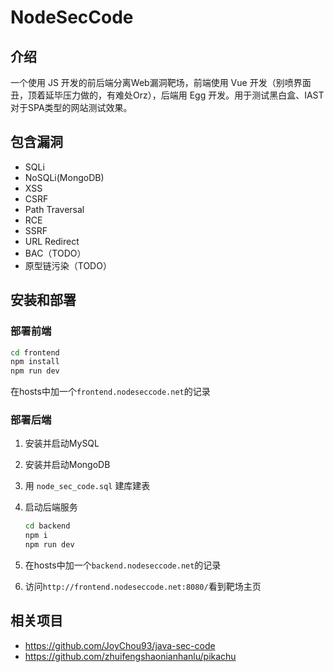 # NodeSecCode

## 介绍

一个使用 JS 开发的前后端分离Web漏洞靶场，前端使用 Vue 开发（别喷界面丑，顶着延毕压力做的，有难处Orz），后端用 Egg 开发。用于测试黑白盒、IAST对于SPA类型的网站测试效果。

## 包含漏洞

* SQLi
* NoSQLi(MongoDB)
* XSS
* CSRF
* Path Traversal
* RCE
* SSRF
* URL Redirect
* BAC（TODO）
* 原型链污染（TODO）

## 安装和部署

### 部署前端

```bash
cd frontend
npm install
npm run dev
```

在hosts中加一个`frontend.nodeseccode.net`的记录

### 部署后端

1. 安装并启动MySQL
2. 安装并启动MongoDB
3. 用 `node_sec_code.sql` 建库建表
4. 启动后端服务
    ```bash
    cd backend
    npm i
    npm run dev
    ```

5. 在hosts中加一个`backend.nodeseccode.net`的记录

6. 访问`http://frontend.nodeseccode.net:8080/`看到靶场主页

## 相关项目

* https://github.com/JoyChou93/java-sec-code
* https://github.com/zhuifengshaonianhanlu/pikachu